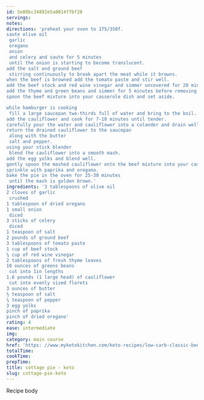 ```yaml
---
id: 5e80bc34892e5a0014ffbf28
servings:
notes:
directions: 'preheat your oven to 175/350f.
saute olive oil
 garlic
 oregano
 onion
 and celery and saute for 5 minutes
 until the onion is starting to become translucent.
add the salt and ground beef
 stirring continuously to break apart the meat while it browns.
when the beef is browned add the tomato paste and stir well.
add the beef stock and red wine vinegar and simmer uncovered for 20 minutes until the liquid has reduced.
add the thyme and green beans and simmer for 5 minutes before removing from the heat.
spoon the beef mixture into your casserole dish and set aside.

while hamburger is cooking
 fill a large saucepan two-thirds full of water and bring to the boil.
add the cauliflower and cook for 7-10 minutes until tender.
carefully pour the water and cauliflower into a colander and drain well.
return the drained cauliflower to the saucepan
 along with the butter
 salt and pepper.
using your stick blender
 blend the cauliflower into a smooth mash.
add the egg yolks and blend well.
gently spoon the mashed cauliflower onto the beef mixture into your casserole dish.
sprinkle with paprika and oregano.
bake the pie in the oven for 25-30 minutes
 until the mash is golden brown.'
ingredients: '3 tablespoons of olive oil
2 cloves of garlic
 crushed
1 tablespoon of dried oregano
1 small onion
 diced
3 sticks of celery
 diced
1 teaspoon of salt
2 pounds of ground beef
3 tablespoons of tomato paste
1 cup of beef stock
¼ cup of red wine vinegar
2 tablespoons of fresh thyme leaves
10 ounces of greens beans
 cut into 1in lengths
1.6 pounds (1 large head) of cauliflower
 cut into evenly sized florets
3 ounces of butter
½ teaspoon of salt
¼ teaspoon of pepper
3 egg yolks
pinch of paprika
pinch of dried oregano'
rating: 4
ease: intermediate
img:
category: main course
href: 'https: //www.myketokitchen.com/keto-recipes/low-carb-classic-beef-cottage-pie/'
totalTime:
cookTime:
prepTime:
title: cottage pie - keto
slug: cottage-pie-keto
---
```

Recipe body